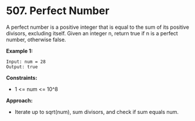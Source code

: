 # 507. Perfect Number

A perfect number is a positive integer that is equal to the sum of its positive divisors, excluding itself. Given an integer n, return true if n is a perfect number, otherwise false.

**Example 1:**
```
Input: num = 28
Output: true
```

**Constraints:**
- 1 <= num <= 10^8

**Approach:**
- Iterate up to sqrt(num), sum divisors, and check if sum equals num.